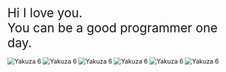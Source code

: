 <h1 style="font-family: -apple-system, system-ui, BlinkMacSystemFont, 'Segoe UI', Roboto, 'Helvetica Neue', Arial, sans-serif; font-weight: normal; margin-bottom: 1rem;">
  Hi I love you. <br>You can be a good programmer one day.
</h1>
  <p style="text-align: left;">
    <img src="https://github.com/user-attachments/assets/fa8da43a-b7d4-4a3a-96e0-96e4a7edb3a1" alt="Yakuza 6" />
    <img src="https://github.com/user-attachments/assets/fa8da43a-b7d4-4a3a-96e0-96e4a7edb3a1" alt="Yakuza 6" />
    <img src="https://github.com/user-attachments/assets/fa8da43a-b7d4-4a3a-96e0-96e4a7edb3a1" alt="Yakuza 6" />
    <img src="https://github.com/user-attachments/assets/fa8da43a-b7d4-4a3a-96e0-96e4a7edb3a1" alt="Yakuza 6" />
    <img src="https://github.com/user-attachments/assets/fa8da43a-b7d4-4a3a-96e0-96e4a7edb3a1" alt="Yakuza 6" />
    <img src="https://github.com/user-attachments/assets/fa8da43a-b7d4-4a3a-96e0-96e4a7edb3a1" alt="Yakuza 6" />
  </p>    
